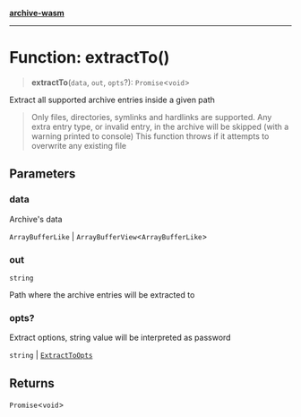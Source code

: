 [**archive-wasm**](../../../../README.md)

---

# Function: extractTo()

> **extractTo**(`data`, `out`, `opts`?): `Promise`\<`void`\>

Extract all supported archive entries inside a given path

> Only files, directories, symlinks and hardlinks are supported.
> Any extra entry type, or invalid entry, in the archive will be skipped (with a warning printed to console)
> This function throws if it attempts to overwrite any existing file

## Parameters

### data

Archive's data

`ArrayBufferLike` | `ArrayBufferView`\<`ArrayBufferLike`\>

### out

`string`

Path where the archive entries will be extracted to

### opts?

Extract options, string value will be interpreted as password

`string` | [`ExtractToOpts`](../type-aliases/ExtractToOpts.md)

## Returns

`Promise`\<`void`\>
